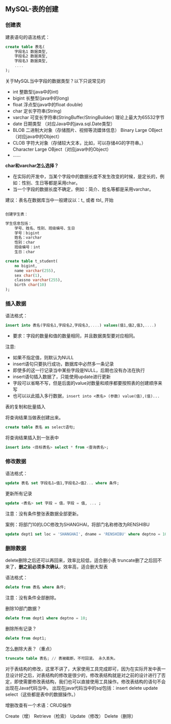 ## MySQL-表的创建

### 创建表

建表语句的语法格式：

```sql
create table 表名(
    字段名1 数据类型,
    字段名2 数据类型,
    字段名3 数据类型,
    ....
);
```

关于MySQL当中字段的数据类型？以下只说常见的

- int 整数型(java中的int)
- bigint 长整型(java中的long)
- float 浮点型(java中的float double)
- char 定长字符串(String)
- varchar 可变长字符串(StringBuffer/StringBuilder) 理论上最大为65532字节
- date 日期类型 （对应Java中的java.sql.Date类型）
- BLOB 二进制大对象（存储图片、视频等流媒体信息） Binary Large OBject （对应java中的Object）
- CLOB 字符大对象（存储较大文本，比如，可以存储4G的字符串。） Character Large OBject（对应java中的Object）
- ......

**char和varchar怎么选择？**

- 在实际的开发中，当某个字段中的数据长度不发生改变的时候，是定长的，例如：性别、生日等都是采用char。
- 当一个字段的数据长度不确定，例如：简介、姓名等都是采用varchar。

建议：表名在数据库当中一般建议以：t_ 或者 tbl_ 开始

```sql

创建学生表：

学生信息包括：
    学号、姓名、性别、班级编号、生日
    学号：bigint
    姓名：varchar
    性别：char
    班级编号：int
    生日：char

create table t_student(
    no bigint,
    name varchar(255),
    sex char(1),
    classno varchar(255),
    birth char(10)
);

```

### 插入数据

语法格式：

```sql
insert into 表名(字段名1,字段名2,字段名3,....) values(值1,值2,值3,....)
```

- 要求：字段的数量和值的数量相同，并且数据类型要对应相同。

注意:

- 如果不指定值，则默认为NULL
- insert语句只要执行成功，数据库中必然多一条记录
- 即使多的这一行记录当中某些字段是NULL，后期也没有办法在执行
- insert语句插入数据了，只能使用update进行更新
- 字段可以省略不写，但是后面的value对数量和顺序都要按照表的创建顺序来写
- 也可以以此插入多行数据，`insert into <表名> (参数) value(值),(值)...`

表的复制和批量插入

将查询结果当做表创建出来。

```sql
create table 表名 as select语句;
```

将查询结果插入到一张表中

```sql
insert into <目标表名> select * from <查询表名>;
```

### 修改数据

语法格式：

```sql
update 表名 set 字段名1=值1,字段名2=值2... where 条件;
```

更新所有记录

```sql
update <表名> set 字段 = 值，字段 = 值, ... ;
```

注意：没有条件整张表数据全部更新。

案例：将部门10的LOC修改为SHANGHAI，将部门名称修改为RENSHIBU

```sql
update dept1 set loc = 'SHANGHAI', dname = 'RENSHIBU' where deptno = 10;
```

### 删除数据

delete删除之后还可以再回来，效率比较低，适合删小表
truncate删了之后回不来了，**删之前必须多次确认**，效率高，适合删大型表

语法格式：

```sql
delete from 表名 where 条件;
```

注意：没有条件全部删除。

删除10部门数据？

```sql
delete from dept1 where deptno = 10;
```

删除所有记录？

```sql
delete from dept1;
```

怎么删除大表？（重点）

```sql
truncate table 表名; // 表被截断，不可回滚。 永久丢失。
```

对于表结构的修改，这里不讲了，大家使用工具完成即可，因为在实际开发中表一旦设计好之后，对表结构的修改是很少的，修改表结构就是对之前的设计进行了否定，即使需要修改表结构，我们也可以直接使用工具操作。修改表结构的语句不会出现在Java代码当中。
出现在java代码当中的sql包括：insert delete update select（这些都是表中的数据操作。）

增删改查有一个术语：CRUD操作

Create（增） Retrieve（检索） Update（修改） Delete（删除）